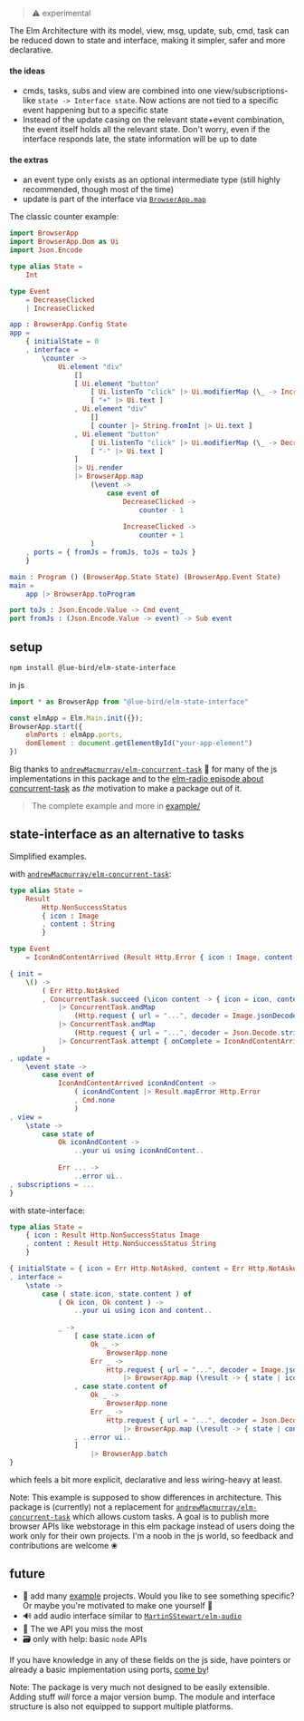 > ⚠️ experimental

The Elm Architecture with its model, view, msg, update, sub, cmd, task
can be reduced down to state and interface, making it simpler, safer and more declarative.

#### the ideas
- cmds, tasks, subs and view are combined into one view/subscriptions-like
  `state -> Interface state`.
  Now actions are not tied to a specific event happening but to a specific state
- Instead of the update casing on the relevant state+event combination,
  the event itself holds all the relevant state.
  Don't worry, even if the interface responds late, the state information will be up to date

#### the extras
- an event type only exists as an optional intermediate type (still highly recommended, though most of the time)
- update is part of the interface via [`BrowserApp.map`](https://package.elm-lang.org/packages/lue-bird/elm-state-interface/1.0.0/BrowserApp#map)

The classic counter example:

```elm
import BrowserApp
import BrowserApp.Dom as Ui
import Json.Encode

type alias State =
    Int

type Event
    = DecreaseClicked
    | IncreaseClicked

app : BrowserApp.Config State
app =
    { initialState = 0
    , interface =
        \counter ->
            Ui.element "div"
                []
                [ Ui.element "button"
                    [ Ui.listenTo "click" |> Ui.modifierMap (\_ -> IncreaseClicked) ]
                    [ "+" |> Ui.text ]
                , Ui.element "div"
                    []
                    [ counter |> String.fromInt |> Ui.text ]
                , Ui.element "button"
                    [ Ui.listenTo "click" |> Ui.modifierMap (\_ -> DecreaseClicked) ]
                    [ "-" |> Ui.text ]
                ]
                |> Ui.render
                |> BrowserApp.map
                    (\event ->
                        case event of
                            DecreaseClicked ->
                                counter - 1
                            
                            IncreaseClicked ->
                                counter + 1
                    )
    , ports = { fromJs = fromJs, toJs = toJs }
    }

main : Program () (BrowserApp.State State) (BrowserApp.Event State)
main =
    app |> BrowserApp.toProgram

port toJs : Json.Encode.Value -> Cmd event_
port fromJs : (Json.Encode.Value -> event) -> Sub event
```

## setup
```bash
npm install @lue-bird/elm-state-interface
```
in js
```js
import * as BrowserApp from "@lue-bird/elm-state-interface"

const elmApp = Elm.Main.init({});
BrowserApp.start({
    elmPorts : elmApp.ports,
    domElement : document.getElementById("your-app-element")
})
```

Big thanks to [`andrewMacmurray/elm-concurrent-task`](https://dark.elm.dmy.fr/packages/andrewMacmurray/elm-concurrent-task/latest/) 🌱 for many of the js implementations in this package and to the [elm-radio episode about concurrent-task](https://elm-radio.com/episode/elm-concurrent-task) as _the_ motivation to make a package out of it.

> The complete example and more in [example/](https://github.com/lue-bird/elm-state-interface/tree/main/example)

## state-interface as an alternative to tasks

Simplified examples.

with [`andrewMacmurray/elm-concurrent-task`](https://dark.elm.dmy.fr/packages/andrewMacmurray/elm-concurrent-task/latest/):
```elm
type alias State =
    Result
        Http.NonSuccessStatus
        { icon : Image
        , content : String
        }

type Event  
    = IconAndContentArrived (Result Http.Error { icon : Image, content : String })

{ init =
    \() ->
        ( Err Http.NotAsked
        , ConcurrentTask.succeed (\icon content -> { icon = icon, content = content })
            |> ConcurrentTask.andMap
                (Http.request { url = "...", decoder = Image.jsonDecoder })
            |> ConcurrentTask.andMap
                (Http.request { url = "...", decoder = Json.Decode.string })
            |> ConcurrentTask.attempt { onComplete = IconAndContentArrived }
        )
, update =
    \event state ->
        case event of
            IconAndContentArrived iconAndContent ->
                ( iconAndContent |> Result.mapError Http.Error
                , Cmd.none
                )
, view =
    \state ->
        case state of
            Ok iconAndContent ->
                ..your ui using iconAndContent..
            
            Err ... ->
                ..error ui..
, subscriptions = ...
}
```
with state-interface:
```elm
type alias State =
    { icon : Result Http.NonSuccessStatus Image
    , content : Result Http.NonSuccessStatus String
    }

{ initialState = { icon = Err Http.NotAsked, content = Err Http.NotAsked }
, interface =
    \state ->
        case ( state.icon, state.content ) of
            ( Ok icon, Ok content ) ->
                ..your ui using icon and content..
            
            _ ->
                [ case state.icon of
                    Ok _ ->
                        BrowserApp.none
                    Err _ ->
                        Http.request { url = "...", decoder = Image.jsonDecoder }
                            |> BrowserApp.map (\result -> { state | icon = result })
                , case state.content of
                    Ok _ ->
                        BrowserApp.none
                    Err _ ->
                        Http.request { url = "...", decoder = Json.Decode.string }
                            |> BrowserApp.map (\result -> { state | content = result })
                , ..error ui..
                ]
                    |> BrowserApp.batch
}
```
which feels a bit more explicit, declarative and less wiring-heavy at least.

Note: This example is supposed to show differences in architecture.
This package is (currently) not a replacement
for [`andrewMacmurray/elm-concurrent-task`](https://dark.elm.dmy.fr/packages/andrewMacmurray/elm-concurrent-task/latest/) which allows custom tasks.
A goal is to publish more browser APIs like webstorage in this elm package instead of users doing the work only for their own projects. I'm a noob in the js world, so feedback and contributions are welcome ❀

## future

  - 🧩 add many [example](https://github.com/lue-bird/elm-state-interface/tree/main/example) projects. Would you like to see something specific? Or maybe you're motivated to make one yourself 👀
  - 🔊 add audio interface similar to [`MartinSStewart/elm-audio`](https://dark.elm.dmy.fr/packages/MartinSStewart/elm-audio/latest/)
  - 🔋 The we API you miss the most
  - 🗃️ only with help: basic `node` APIs

If you have knowledge in any of these fields on the js side, have pointers or already 
a basic implementation using ports, [come by](https://github.com/lue-bird/elm-state-interface/discussions/new/choose)!

Note: The package is very much not designed to be easily extensible.
Adding stuff _will_ force a major version bump.
The module and interface structure is also not equipped to support multiple platforms.
